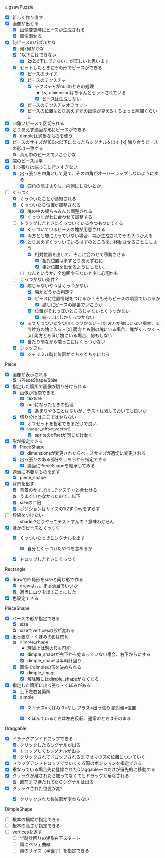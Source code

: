 JigsawPuzzle
- [x] 新しく作り直す
- [x] 画像が出せる
  - [x] 画像変更時にピースが生成される
  - [x] 画像消せる
- [x] 何ピースのパズルかな
  - [x] 何x何かかな
  - [x] 1以下にはできない
    - [x] 2x2以下にできない、が正しいと思います
  - [x] セットしたときにその形でピースができる
    - [x] ピースのサイズ
    - [x] ピースのテクスチャ
      - [x] テクスチャがnullのときの処理
        - [s] dimensionはちゃんとセットされている
        - [x] ピースは生成しない
    - [x] ピースのテクスチャオフセット
    - [x] ピースの位置はとりあえず元の画像が見える＋ちょっと隙間くらいに
- [x] 四角いピースで区切られる
- [x] とりあえず適当な形にピースができる
  - [x] dimpleは適当なものを使う
- [x] ピースのサイズが100px以下になったらシグナルを出す
  [x] 隣り合うピースの形は一致する
  - [x] 真ん中のピースでいこうかな
- [x] 端のピースは平
- [x] 出っ張りは端っこに行きすぎない
    - [x] 出っ張りを四角として見て、その四角がオーバーラップしないようにする
        - [x] 四角の高さよりも、内側にしないとか
- [ ] くっつく
    - [x] くっついたことが通知される
    - [x] くっついたら位置が調整される
      - [x] 塊の中の奴らもみんな調整される
      - [x] くっつくがわに合わせて調整する
    - [ ] ドラッグしたときにくっついているやつもついてくる
      - [x] くっついているピースの塊が用意される
      - [x] 両方とも塊に入っていない場合、塊が生成されてその２つが入る
      - [x] とりあえずくっついているはずのところを、移動させることにしよう
        - [x] 相対位置を出して、そこに合わせて移動させる
          - [x] 相対位置はまずとりあえず右に
          - [x] 相対位置を出せるようにしたい…
      - [ ] なんというか、全包囲やらないと少し心配かも

  - [ ] くっつかない条件？
    - [x] 隣じゃないやつはくっつかない
      - [x] 隣かどうかの判定？
      - [x] ピースに位置情報をつけるか？そもそもピースの順番でいじるか
        - [x] 試しにピースの順番でいこうか
      - [x] 位置がそれっぽいところじゃないとくっつかない
        - [x] 端っこにしかくっつかない
    - [x] もうくっついたやつはくっつかない
            - [x] 片方が塊にいない場合、もう片方の塊に入る
            - [x] 両方とも別の塊にいる場合、塊がくっつく
            - [x] 両方とも同じ塊にいる場合、何もしない
    - [x] 当たり前ながら端っこにはくっつかない
  - [x] シャッフル。
    - [x] シャッフル時に位置がぐちゃぐちゃになる

Piece
- [x] 画像が表示される
  - [x] /PieceShape/Spite
- [x] 指定した箇所で画像が切り分けられる
  - [x] 画像が指摘できる
    - [x] texture
    - [x] nullになったときの処理
      - [x] あまりやることはないが、テストは残しておいても良いか
  - [x] 切り分けはここではやらない
    - [x] オフセットを指定できるだけで良い
    - [x] image_offset:Vector2
      - [x] spriteのoffsetが同じだけ動く
- [x] 形が指定できる
  - [x] PieceShape
    - [x] dimensionsが変更されたらベースサイズが適切に変更される
  - [x] 出っ張りのある部分をこちらから指定できる
    - [x] 適当にPieceShapeを継承してみる
- [x] 適当に不要なものを消す
  - [x] piece_shape
- [x] 背景を出す
  - [x] 背景のサイズは…テクスチャと合わせる
  - [x] うまくいかなかったので、以下
  - [x] sizeの二倍
  - [x] ポジションはサイズの1/2ずつxyをずらす
- [ ] 枠線をつけたい
  - [ ] shader?どうやってテストすんの？意味わからん
- [x] ほかのピースとくっつく
  - [x] くっついたときにシグナルを出す
    - [x] 自分とくっついたやつを含めるか
  - [x] ドロップしたときにくっつく



Rectangle
- [x] drawで四角形をsizeと同じ形で作る
  - [x] drawは。。。まぁ適当でいいか
  - [x] 適当にログを出すことにした
- [x] 色設定できる

PieceShape
- [x] ベースの形が指定できる
  - [x] size
  - [x] sizeでverticesの形が変わる
- [x] 出っ張り・くぼみの形は四角
  - [x] dimple_shape
    - 理論上は別の形も可能
    - [x] dimple_shapeが右下から始まっていない場合、右下からにする
    - [x] dimple_shapeは半時計回り
  - [x] 画像でdimpleの形を決められる
    - [x] dimple_image
    - [x] 解除時にはdimple_shapeがなくなる
- [x] 指定した箇所に出っ張り・くぼみがある
  - [x] 上下左右各箇所
  - [x] dimple
    - [x] マイナス=くぼみ 0=なし プラス=出っ張り 絶対値=位置
    - [x] くぼんでいるときは左右反転、通常のときはそのまま


Draggable
- [x] ドラッグアンドドロップできる
  - [x] クリックしたらシグナルが出る
  - [x] ドロップしてもシグナルが出る
  - [x] クリックされてドロップされるまではマウスの位置についていく
- [x] ドラッグアンドドロップでついてくる際のポジションを指定できる
- [x] 重なっている場合先に登録されたDraggable一つだけが優先的に移動する
- [x] クリックが離されたら被ってなくてもドラッグが解除される
  - [x] 直前まで持たれてたらシグナルは出る
- [x] クリックされた位置が変?
  - [x] クリックされた後位置が変わらない



DimpleShape
- [ ] 根本の横幅が指定できる
- [ ] 根本の高さが指定できる
- [ ] verticesを返す
  - [ ] 半時計回りの矩形右下スタート
  - [ ] 頭にベジェ曲線
  - [ ] 頭のサイズ（半径？）を指定できる
